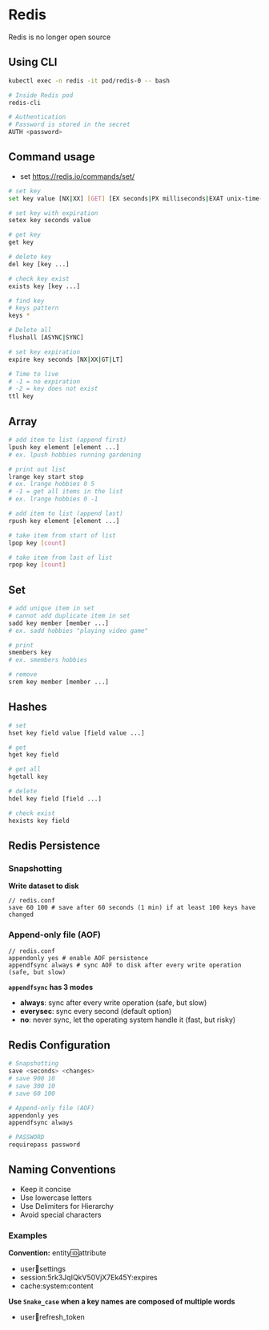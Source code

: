 # Redis
Redis is no longer open source

## Using CLI
``` bash
kubectl exec -n redis -it pod/redis-0 -- bash

# Inside Redis pod
redis-cli

# Authentication
# Password is stored in the secret
AUTH <password>
```

## Command usage
- set https://redis.io/commands/set/
``` bash
# set key
set key value [NX|XX] [GET] [EX seconds|PX milliseconds|EXAT unix-time-seconds|PXAT unix-time-milliseconds|KEEPTTL]

# set key with expiration
setex key seconds value

# get key
get key

# delete key
del key [key ...]

# check key exist
exists key [key ...]

# find key
# keys pattern
keys *

# Delete all
flushall [ASYNC|SYNC]

# set key expiration
expire key seconds [NX|XX|GT|LT]

# Time to live
# -1 = no expiration
# -2 = key does not exist
ttl key
```

## Array
``` bash
# add item to list (append first)
lpush key element [element ...]
# ex. lpush hobbies running gardening

# print out list
lrange key start stop
# ex. lrange hobbies 0 5
# -1 = get all items in the list
# ex. lrange hobbies 0 -1

# add item to list (append last)
rpush key element [element ...]

# take item from start of list
lpop key [count]

# take item from last of list
rpop key [count]
```

## Set
``` bash
# add unique item in set
# cannot add duplicate item in set
sadd key member [member ...]
# ex. sadd hobbies "playing video game"

# print
smembers key
# ex. smembers hobbies

# remove
srem key member [member ...]
```

## Hashes
``` bash
# set
hset key field value [field value ...]

# get
hget key field

# get all
hgetall key

# delete
hdel key field [field ...]

# check exist
hexists key field
```

## Redis Persistence
### Snapshotting
**Write dataset to disk**
```
// redis.conf
save 60 100 # save after 60 seconds (1 min) if at least 100 keys have changed
```

### Append-only file (AOF)
```
// redis.conf
appendonly yes # enable AOF persistence
appendfsync always # sync AOF to disk after every write operation (safe, but slow)
```

**`appendfsync` has 3 modes**
- **always**: sync after every write operation (safe, but slow)
- **everysec**: sync every second (default option)
- **no**: never sync, let the operating system handle it (fast, but risky)

## Redis Configuration
``` bash
# Snapshotting
save <seconds> <changes>
# save 900 10
# save 300 10
# save 60 100

# Append-only file (AOF)
appendonly yes
appendfsync always

# PASSWORD
requirepass password
```

## Naming Conventions
- Keep it concise
- Use lowercase letters
- Use Delimiters for Hierarchy
- Avoid special characters

### Examples
**Convention:** entity:id:attribute
- user:100:settings
- session:5rk3JqIQkV50VjX7Ek45Y:expires
- cache:system:content

**Use `Snake_case` when a key names are composed of multiple words**
- user:100:refresh_token